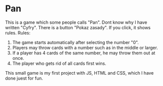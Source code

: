 # Pan

This is a game which some people calls "Pan". Dont know why I have written "Cyfry".
There is a button "Pokaz zasady". If you click, it shows rules. 
Rules:
1. The game starts automatically after selecting the number "0".
2. Players may throw cards with a number such as in the middle or larger.
3. If a player has 4 cards of the same number, he may throw them out at once.
4. The player who gets rid of all cards first wins.

This small game is my first project with JS, HTML and CSS, which I have done juest for fun.
